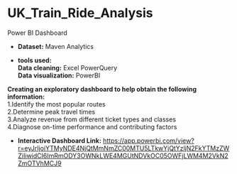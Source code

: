 # UK_Train_Ride_Analysis
Power BI Dashboard<br/>
- **Dataset:** Maven Analytics<br/>

- **tools used:** <br/>
**Data cleaning:** Excel PowerQuery<br/>
**Data visualization:** PowerBI<br/>

**Creating an exploratory dashboard to help obtain the following information:** <br/>
1.Identify the most popular routes<br/>
2.Determine peak travel times<br/>
3.Analyze revenue from different ticket types and classes<br/>
4.Diagnose on-time performance and contributing factors<br/>

- **Interactive Dashboard Link:** https://app.powerbi.com/view?r=eyJrIjoiYTMyNDE4NjQtMmNmZC00MTU5LTkwYjQtYzljN2FkYTMzZWZiIiwidCI6ImRmODY3OWNkLWE4MGUtNDVkOC05OWFjLWM4M2VkN2ZmOTVhMCJ9
